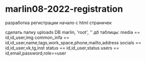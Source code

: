 # marlin08-2022-registration
разработка регистрации
начало с html страничек

сделать папку uploads
DB marlin, 'root', ''
дб таблицы:
media == id,id_user,img
common_infa == id,id_user,name,tags,work_space,phone,mailto,address
socials == id,id_user,vk,tg,inst
status == id,id_user,status
users == id,email,password,role==user